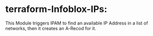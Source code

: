 # terraform-Infoblox-IPs: 

This Module triggers IPAM to find an available IP Address in a list of networks, then it creates an A-Recod for it.
